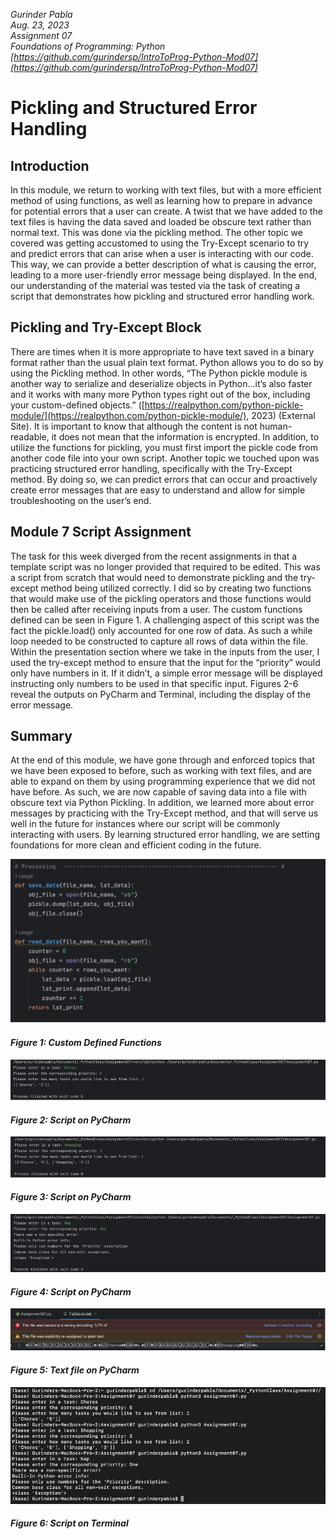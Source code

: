*Gurinder Pabla*  
*Aug. 23, 2023*  
*Assignment 07*  
*Foundations of Programming: Python*  
*[https://github.com/gurindersp/IntroToProg-Python-Mod07](https://github.com/gurindersp/IntroToProg-Python-Mod07)*

# Pickling and Structured Error Handling

## Introduction
In this module, we return to working with text files, but with a more efficient method of using functions, as well as learning how to prepare in advance for potential errors that a user can create. A twist that we have added to the text files is having the data saved and loaded be obscure text rather than normal text. This was done via the pickling method. The other topic we covered was getting accustomed to using the Try-Except scenario to try and predict errors that can arise when a user is interacting with our code. This way, we can provide a better description of what is causing the error, leading to a more user-friendly error message being displayed. In the end, our understanding of the material was tested via the task of creating a script that demonstrates how pickling and structured error handling work.

## Pickling and Try-Except Block
There are times when it is more appropriate to have text saved in a binary format rather than the usual plain text format. Python allows you to do so by using the Pickling method. In other words, “The Python pickle module is another way to serialize and deserialize objects in Python…it’s also faster and it works with many more Python types right out of the box, including your custom-defined objects.” ([https://realpython.com/python-pickle-module/](https://realpython.com/python-pickle-module/), 2023) (External Site). It is important to know that although the content is not human-readable, it does not mean that the information is encrypted. In addition, to utilize the functions for pickling, you must first import the pickle code from another code file into your own script. Another topic we touched upon was practicing structured error handling, specifically with the Try-Except method. By doing so, we can predict errors that can occur and proactively create error messages that are easy to understand and allow for simple troubleshooting on the user’s end.

## Module 7 Script Assignment
The task for this week diverged from the recent assignments in that a template script was no longer provided that required to be edited. This was a script from scratch that would need to demonstrate pickling and the try-except method being utilized correctly. I did so by creating two functions that would make use of the pickling operators and those functions would then be called after receiving inputs from a user. The custom functions defined can be seen in Figure 1. A challenging aspect of this script was the fact the pickle.load() only accounted for one row of data. As such a while loop needed to be constructed to capture all rows of data within the file. Within the presentation section where we take in the inputs from the user, I used the try-except method to ensure that the input for the “priority” would only have numbers in it. If it didn’t, a simple error message will be displayed instructing only numbers to be used in that specific input. Figures 2-6 reveal the outputs on PyCharm and Terminal, including the display of the error message.

## Summary
At the end of this module, we have gone through and enforced topics that we have been exposed to before, such as working with text files, and are able to expand on them by using programming experience that we did not have before. As such, we are now capable of saving data into a file with obscure text via Python Pickling. In addition, we learned more about error messages by practicing with the Try-Except method, and that will serve us well in the future for instances where our script will be commonly interacting with users. By learning structured error handling, we are setting foundations for more clean and efficient coding in the future.  

![Figure 1](https://github.com/gurindersp/IntroToProg-Python-Mod07/blob/main/docs/Picture1.png "Figure 1")
#### *Figure 1: Custom Defined Functions*             

![Figure 2](https://github.com/gurindersp/IntroToProg-Python-Mod07/blob/main/docs/Picture2.png "Figure 2")
#### *Figure 2: Script on PyCharm*  

![Figure 3](https://github.com/gurindersp/IntroToProg-Python-Mod07/blob/main/docs/Picture3.png "Figure 3")
#### *Figure 3: Script on PyCharm*  

![Figure 4](https://github.com/gurindersp/IntroToProg-Python-Mod07/blob/main/docs/Picture4.png "Figure 4")
#### *Figure 4: Script on PyCharm*  

![Figure 5](https://github.com/gurindersp/IntroToProg-Python-Mod07/blob/main/docs/Picture5.png "Figure 5")
#### *Figure 5: Text file on PyCharm*  

![Figure 6](https://github.com/gurindersp/IntroToProg-Python-Mod07/blob/main/docs/Picture6.png "Figure 6")
#### *Figure 6: Script on Terminal*  








